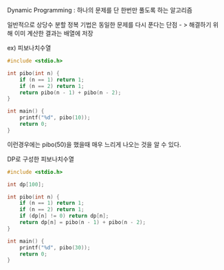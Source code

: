 Dynamic Programming : 하나의 문제를 단 한번만 풀도록 하는 알고리즘

일반적으로 상당수 분할 정복 기법은 동일한 문제를 다시 푼다는 단점 - > 해결하기 위해 이미 계산한 결과는 배열에 저장

ex) 피보나치수열 

```c
#include <stdio.h>

int pibo(int n) {
	if (n == 1) return 1;
	if (n == 2) return 1;
	return pibo(n - 1) + pibo(n - 2);
}

int main() {
	printf("%d", pibo(10));
	return 0;
}
```

이런경우에는 pibo(50)을 했을때 매우 느리게 나오는 것을 알 수 있다.



DP로 구성한 피보나치수열

```c
#include <stdio.h>

int dp[100];

int pibo(int n) {
	if (n == 1) return 1;
	if (n == 2) return 1;
	if (dp[n] != 0) return dp[n];
	return dp[n] = pibo(n - 1) + pibo(n - 2);
}

int main() {
	printf("%d", pibo(30));
	return 0;
}
```

